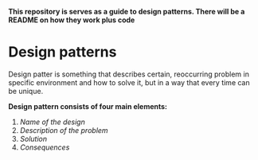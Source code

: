 __This repository is serves as a guide to design patterns. There will be a README on how they work plus code__

# Design patterns
 
Design patter is something that describes certain, reoccurring problem in specific environment and how to solve it, but in a way that every time can be unique.

**Design pattern consists of four main elements:**

1. *Name of the design*
2. *Description of the problem*
3. *Solution*
4. *Consequences* 
 